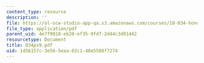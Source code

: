 ```yaml
---
content_type: resource
description: ''
file: https://ol-ocw-studio-app-qa.s3.amazonaws.com/courses/18-034-honors-differential-equations-spring-2004/1d56157c3e565eaa02c148e5580f7274_034ps9.pdf
file_type: application/pdf
parent_uid: 4e7f9918-eb20-ef35-9fd7-2d44c3d91442
resourcetype: Document
title: 034ps9.pdf
uid: 1d56157c-3e56-5eaa-02c1-48e5580f7274
---
```

